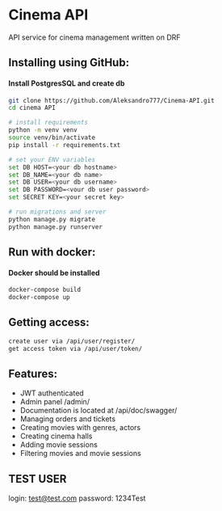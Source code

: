 # Cinema API

API service for cinema management written on DRF

## Installing using GitHub:

#### Install PostgresSQL and create db

```bash
git clone https://github.com/Aleksandro777/Cinema-API.git
cd cinema API
```
```bash
# install requirements
python -m venv venv
source venv/bin/activate
pip install -r requirements.txt
```
```bash
# set your ENV variables
set DB HOST=<your db hostname>
set DB_NAME=<your db name>
set DB USER=<your db username>
set DB PASSWORD=<vour db user password>
set SECRET KEY=<your secret key>
```
```bash
# run migrations and server
python manage.py migrate
python manage.py runserver
```
## Run with docker:
#### Docker should be installed
```bash
docker-compose build
docker-compose up
```
## Getting access:
```bash
create user via /api/user/register/
get access token via /api/user/token/
```

## Features:
 * JWT authenticated
 * Admin panel /admin/
 * Documentation is located at /api/doc/swagger/
 * Managing orders and tickets
 * Creating movies with genres, actors
 * Creating cinema halls
 * Adding movie sessions
 * Filtering movies and movie sessions

## TEST USER

login: 	test@test.com
password: 1234Test
